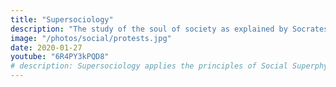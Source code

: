 ```yaml
---
title: "Supersociology"
description: "The study of the soul of society as explained by Socrates, David Hume, Adam Smith, and Ibn Khaldun. This is roughly equivalent to Political Science and Sociology"
image: "/photos/social/protests.jpg"
date: 2020-01-27
youtube: "6R4PY3kPQD8"
# description: Supersociology applies the principles of Social Superphysics to solve problems in society in politics and governance
---
```

